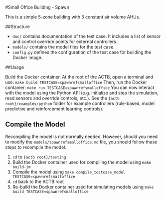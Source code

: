 #Small Office Building - Spawn

This is a simple 5-zone building with 5 constant air volume AHUs.

##Structure


- ``doc/`` contains documentation of the test case. It includes a list of sensor and control override points for external controllers.
- ``models/`` contains the model files for the test case.
- ``config.py`` defines the configuration of the test case for building the Docker image.

##Usage


Build the Docker container. At the root of the ACTB, open a terminal and use:
``make build TESTCASE=spawnrefsmalloffice``
Then, run the Docker container:
``make run TESTCASE=spawnrefsmalloffice``
You can now interact with the model using the Python API (e.g. initialize and step the simulation, read sensors and override controls, etc.).
See the `{actb root}/examples/python` folder for example controllers (rule-based, model predictive and reinforcement learning controls). 

## Compile the Model

Recompiling the model is not normally needed. However, should you need to modify the `models/spawnrefsmalloffice.mo` file, you should follow these steps to recompile the model.

1. `cd` to `{actb root}/testing`
2. Build the Docker container used for compiling the model using `make build-jm`
3. Compile the model using `make compile_testcase_model TESTCASE=spawnrefsmalloffice`
4. `cd` back to the ACTB root
5. Re-build the Docker container used for simulating models using `make build TESTCASE=spawnrefsmalloffice`
